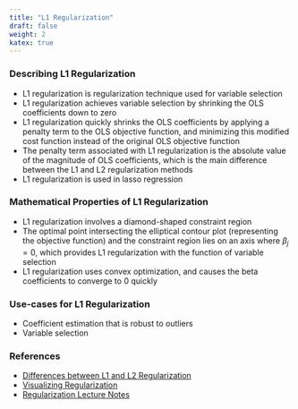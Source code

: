 ```yaml
---
title: "L1 Regularization"
draft: false
weight: 2
katex: true
---
```


### Describing L1 Regularization
- L1 regularization is regularization technique used for variable selection
- L1 regularization achieves variable selection by shrinking the OLS coefficients down to zero
- L1 regularization quickly shrinks the OLS coefficients by applying a penalty term to the OLS objective function, and minimizing this modified cost function instead of the original OLS objective function
- The penalty term associated with L1 regularization is the absolute value of the magnitude of OLS coefficients, which is the main difference between the L1 and L2 regularization methods
- L1 regularization is used in lasso regression

### Mathematical Properties of L1 Regularization
- L1 regularization involves a diamond-shaped constraint region
- The optimal point intersecting the elliptical contour plot (representing the objective function) and the constraint region lies on an axis where $\beta_{j}=0$, which provides L1 regularization with the function of variable selection
- L1 regularization uses convex optimization, and causes the beta coefficients to converge to 0 quickly

### Use-cases for L1 Regularization
- Coefficient estimation that is robust to outliers
- Variable selection

### References
- [Differences between L1 and L2 Regularization](https://www.quora.com/What-is-the-difference-between-L1-and-L2-regularization-How-does-it-solve-the-problem-of-overfitting-Which-regularizer-to-use-and-when)
- [Visualizing Regularization](http://laid.delanover.com/difference-between-l1-and-l2-regularization-implementation-and-visualization-in-tensorflow/)
- [Regularization Lecture Notes](http://www.socr.umich.edu/people/dinov/courses/DSPA_notes/17_RegularizedLinModel_KnockoffFilter.html)
